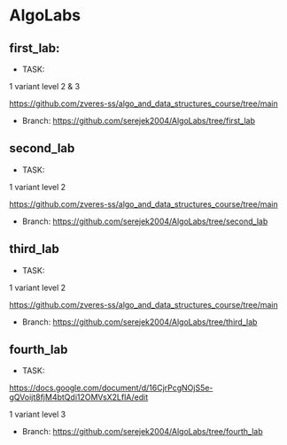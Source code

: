 # AlgoLabs

## first_lab:

* TASK:

1 variant level 2 & 3

https://github.com/zveres-ss/algo_and_data_structures_course/tree/main

* Branch: https://github.com/serejek2004/AlgoLabs/tree/first_lab

## second_lab

* TASK:

1 variant level 2 

https://github.com/zveres-ss/algo_and_data_structures_course/tree/main

* Branch: https://github.com/serejek2004/AlgoLabs/tree/second_lab

## third_lab

* TASK:

1 variant level 2 

https://github.com/zveres-ss/algo_and_data_structures_course/tree/main

* Branch: https://github.com/serejek2004/AlgoLabs/tree/third_lab

## fourth_lab

* TASK:

https://docs.google.com/document/d/16CjrPcgNOjS5e-gQVoijt8fjM4btQdi12OMVsX2LflA/edit

1 variant level 3

* Branch: https://github.com/serejek2004/AlgoLabs/tree/fourth_lab
